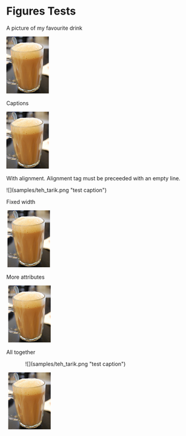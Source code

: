 # Figures Tests

A picture of my favourite drink

![](samples/teh_tarik.png)

Captions

![](samples/teh_tarik.png "a teh tarik kurang manis")

With alignment. Alignment tag must be preceeded with an empty line.

<align center>
![](samples/teh_tarik.png "test caption")
</align>

Fixed width

<img width=3in>![](samples/teh_tarik.png "test caption")</img>

More attributes

<img width=5cm border_width=2pt border_color=ff0000>![](samples/teh_tarik.png "test caption")</img>

<pgbr>

All together

<align center>
<img width=50pt>![](samples/teh_tarik.png "test caption")</img>

<img width=5cm border_width=2pt border_color=ff0000>![](samples/teh_tarik.png "test caption")</img>
</align>
